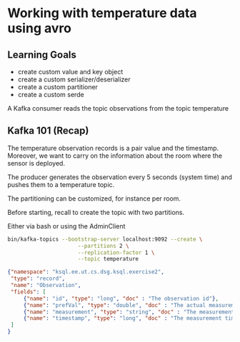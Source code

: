 # Working with temperature data using avro


## Learning Goals

- create custom value and key object
- create a custom serializer/deserializer
- create a custom partitioner
- create a custom serde

A Kafka consumer reads the topic observations from the topic temperature


## Kafka 101 (Recap)

The temperature observation records is a pair value and the timestamp.
Moreover, we want to carry on the information about the room where the sensor is deployed.

The producer generates the observation every 5 seconds (system time)
and pushes them to a temperature topic.

The partitioning can be customized, for instance per room.

Before starting, recall to create the topic with two partitions.

Either via bash or using the AdminClient


```bash
bin/kafka-topics --bootstrap-server localhost:9092 --create \
                      --partitions 2 \
                      --replication-factor 1 \
                      --topic temperature
```


```json
{"namespace": "ksql.ee.ut.cs.dsg.ksql.exercise2",
 "type": "record",
 "name": "Observation",
 "fields": [
     {"name": "id", "type": "long", "doc" : "The observation id"},
     {"name": "prefVal", "type": "double", "doc" : "The actual measurement from the sensor"},
     {"name": "measurement", "type": "string", "doc" : "The measurement type, e.g., temperature"},
     {"name": "timestamp", "type": "long", "doc" : "The measurement timestamp"}
 ]
}
```